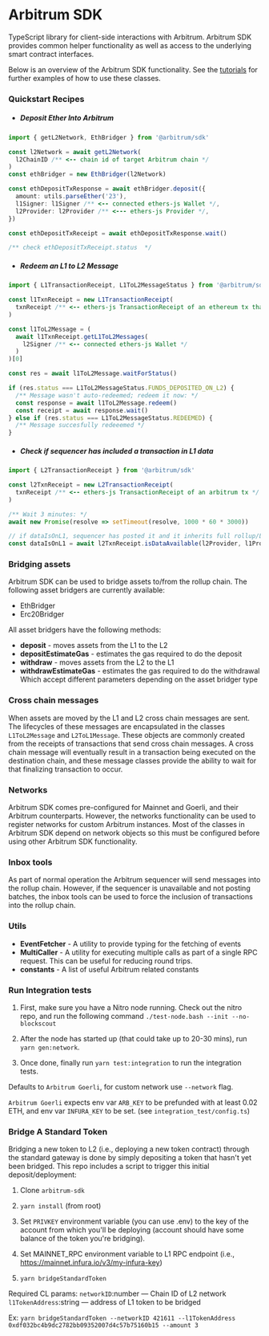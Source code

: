 # Arbitrum SDK

TypeScript library for client-side interactions with Arbitrum. Arbitrum SDK provides common helper functionality as well as access to the underlying smart contract interfaces.

Below is an overview of the Arbitrum SDK functionality. See the [tutorials](https://github.com/OffchainLabs/arbitrum-tutorials) for further examples of how to use these classes.

### Quickstart Recipes

- ##### Deposit Ether Into Arbitrum

```ts 
import { getL2Network, EthBridger } from '@arbitrum/sdk'

const l2Network = await getL2Network(
  l2ChainID /** <-- chain id of target Arbitrum chain */
)
const ethBridger = new EthBridger(l2Network)

const ethDepositTxResponse = await ethBridger.deposit({
  amount: utils.parseEther('23'),
  l1Signer: l1Signer /** <-- connected ethers-js Wallet */,
  l2Provider: l2Provider /** <--- ethers-js Provider */,
})

const ethDepositTxReceipt = await ethDepositTxResponse.wait()

/** check ethDepositTxReceipt.status  */
```

- ##### Redeem an L1 to L2 Message

```ts
import { L1TransactionReceipt, L1ToL2MessageStatus } from '@arbitrum/sdk'

const l1TxnReceipt = new L1TransactionReceipt(
  txnReceipt /** <-- ethers-js TransactionReceipt of an ethereum tx that triggered an L1 to L2 message (say depositting a token via a bridge)  */
)

const l1ToL2Message = (
  await l1TxnReceipt.getL1ToL2Messages(
    l2Signer /** <-- connected ethers-js Wallet */
  )
)[0]

const res = await l1ToL2Message.waitForStatus()

if (res.status === L1ToL2MessageStatus.FUNDS_DEPOSITED_ON_L2) {
  /** Message wasn't auto-redeemed; redeem it now: */
  const response = await l1ToL2Message.redeem()
  const receipt = await response.wait()
} else if (res.status === L1ToL2MessageStatus.REDEEMED) {
  /** Message succesfully redeeemed */
}
```

- ##### Check if sequencer has included a transaction in L1 data

```ts
import { L2TransactionReceipt } from '@arbitrum/sdk'

const l2TxnReceipt = new L2TransactionReceipt(
  txnReceipt /** <-- ethers-js TransactionReceipt of an arbitrum tx */
)

/** Wait 3 minutes: */
await new Promise(resolve => setTimeout(resolve, 1000 * 60 * 3000))

// if dataIsOnL1, sequencer has posted it and it inherits full rollup/L1 security
const dataIsOnL1 = await l2TxnReceipt.isDataAvailable(l2Provider, l1Provider)
```

### Bridging assets

Arbitrum SDK can be used to bridge assets to/from the rollup chain. The following asset bridgers are currently available:

- EthBridger
- Erc20Bridger

All asset bridgers have the following methods:

- **deposit** - moves assets from the L1 to the L2
- **depositEstimateGas** - estimates the gas required to do the deposit
- **withdraw** - moves assets from the L2 to the L1
- **withdrawEstimateGas** - estimates the gas required to do the withdrawal
  Which accept different parameters depending on the asset bridger type

### Cross chain messages

When assets are moved by the L1 and L2 cross chain messages are sent. The lifecycles of these messages are encapsulated in the classes `L1ToL2Message` and `L2ToL1Message`. These objects are commonly created from the receipts of transactions that send cross chain messages. A cross chain message will eventually result in a transaction being executed on the destination chain, and these message classes provide the ability to wait for that finalizing transaction to occur.

### Networks

Arbitrum SDK comes pre-configured for Mainnet and Goerli, and their Arbitrum counterparts. However, the networks functionality can be used to register networks for custom Arbitrum instances. Most of the classes in Arbitrum SDK depend on network objects so this must be configured before using other Arbitrum SDK functionality.

### Inbox tools

As part of normal operation the Arbitrum sequencer will send messages into the rollup chain. However, if the sequencer is unavailable and not posting batches, the inbox tools can be used to force the inclusion of transactions into the rollup chain.

### Utils

- **EventFetcher** - A utility to provide typing for the fetching of events
- **MultiCaller** - A utility for executing multiple calls as part of a single RPC request. This can be useful for reducing round trips.
- **constants** - A list of useful Arbitrum related constants

### Run Integration tests

1. First, make sure you have a Nitro node running. Check out the nitro repo, and run the following command `./test-node.bash --init --no-blockscout`

2. After the node has started up (that could take up to 20-30 mins), run `yarn gen:network`.

3. Once done, finally run `yarn test:integration` to run the integration tests.

Defaults to `Arbitrum Goerli`, for custom network use `--network` flag.

`Arbitrum Goerli` expects env var `ARB_KEY` to be prefunded with at least 0.02 ETH, and env var `INFURA_KEY` to be set.
(see `integration_test/config.ts`)

### Bridge A Standard Token

Bridging a new token to L2 (i.e., deploying a new token contract) through the standard gateway is done by simply depositing a token that hasn't yet been bridged. This repo includes a script to trigger this initial deposit/deployment:

1. Clone `arbitrum-sdk`

2. `yarn install` (from root)

3. Set `PRIVKEY` environment variable (you can use .env) to the key of the account from which you'll be deploying (account should have some balance of the token you're bridging).

4. Set MAINNET_RPC environment variable to L1 RPC endpoint (i.e., https://mainnet.infura.io/v3/my-infura-key)

5. `yarn bridgeStandardToken`

Required CL params:
`networkID`:number — Chain ID of L2 network
`l1TokenAddress`:string — address of L1 token to be bridged

Ex:
`yarn bridgeStandardToken --networkID 421611 --l1TokenAddress 0xdf032bc4b9dc2782bb09352007d4c57b75160b15 --amount 3`
